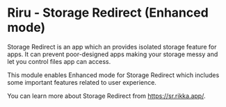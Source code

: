 # Riru - Storage Redirect (Enhanced mode)

Storage Redirect is an app which an provides isolated storage feature for apps. It can prevent poor-designed apps making your storage messy and let you control files app can access.

This module enables Enhanced mode for Storage Redirect which includes some important features related to user experience.

You can learn more about Storage Redirect from <https://sr.rikka.app/>.